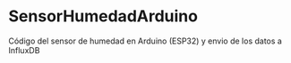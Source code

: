 # SensorHumedadArduino
Código del sensor de humedad en Arduino (ESP32) y envio de los datos a InfluxDB
